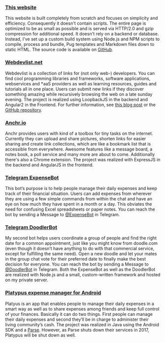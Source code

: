 ### [This website](https://ferdinand-muetsch.de)
This website is built completely from scratch and focuses on simplicity and efficiency. Consequently it doesn't contain scripts. The entire page is optimized to be as small as possible and is served via HTTP/2.0 and gzip compression for additional speed. It doesn't rely on a backend or database. Instead, I've set up a custom build system using Node.js and NPM scripts to compile, process and bundle, Pug templates and Markdown files down to static HTML. The source code is available on [GitHub](https://github.com/n1try/ferdinand-muetsch.de). 

### [Webdevlist.net](https://webdevlist.net)
Webdevlist is a collection of links for (not only web-) developers. You can find cool programming libraries and frameworks, software applications, webservices and *aaS providers as well as learning resources, guides and tutorials all in one place. Users can submit new links if they discover something amazing while recursively browsing the web on a late sunday evening. The project is realized using LoopbackJS in the backend and Angular2 in the Frontend. For further information, see [this blog post](webdevlistnet-the-developers-resource-collection.html) or the [GitHub repository](https://github.com/n1try/webdevlist.net).

### [Anchr.io](https://anchr.io)
Anchr provides users with kind of a toolbox for tiny tasks on the internet. Currently they can upload and share pictures, shorten links for easier sharing and create link collections, which are like a bookmark list that is accessible from everywhere. Awesome features like a message board, a notes book, a poll service and many more are about to come. Additionally there's also a Chrome extension. The project was realized with ExpressJS in the backend and AngularJS in the frontend.

### [Telegram ExpenseBot](telegram-expensebot-doodlerbot.html)
This bot’s purpose is to help people manage their daily expenses and keep track of their financial situation. Users can add expenses from wherever they are using a few simple commands from within the chat and have an eye on how much they have spent in a month or a day. This obviates the need for confusing Excel spreadsheets or paper notes. You can reach the bot by sending a Message to [@ExpenseBot](https://telegram.me/ExpenseBot) in Telegram.

### [Telegram DoodlerBot](telegram-expensebot-doodlerbot.html)
My second bot helps users coordinate a group of people and find the right date for a common appointment, just like you might know from doodle.com (even though it doesn’t have anything to do with that commercial service, except for fulfilling the same need). Open a new doodle and let your mates in the group chat vote for their preferred date to finally make the best decision for everyone. You can reach the bot by sending a Message to [@DoodlerBot](https://telegram.me/DoodlerBot) in Telegram. Both the ExpenseBot as well as the DoodlerBot are realized with Node.js and a small, custom-written framework and hosted on my private server.

### [Platypus expense manager for Android](https://play.google.com/store/apps/details?id=eu.fstln.platypus)
Platyus is an app that enables people to manage their daily expenses in a smart way as well as to share expenses among friends and keep full control of your finances. Basically it can do two things. First people can manage their daily expenses and second they’ll be in charge to administer their living community’s cash. The project was realized in Java using the Android SDK and a [Parse](http://parse.com). However, as Parse shuts down their services in 2017, Platypus will be shut down as well.
